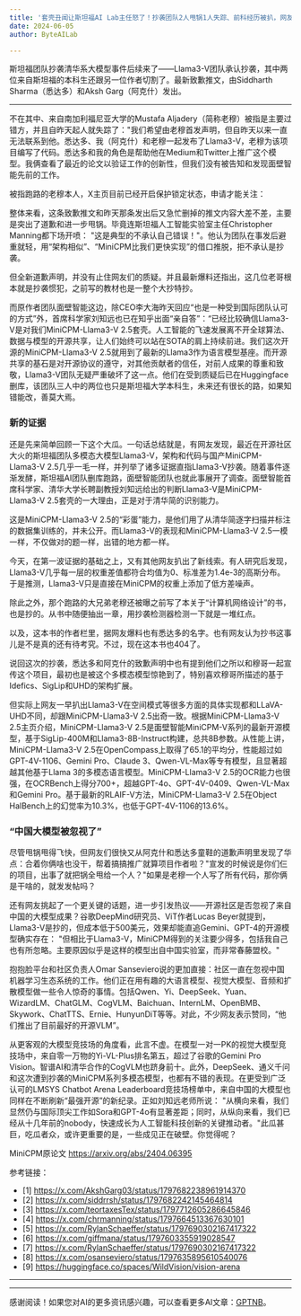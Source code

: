 ```yaml
---
title: '套壳丑闻让斯坦福AI Lab主任怒了！抄袭团队2人甩锅1人失踪、前科经历被扒，网友：重新认识中国开源模型'
date: 2024-06-05
author: ByteAILab

---
```


斯坦福团队抄袭清华系大模型事件后续来了——Llama3-V团队承认抄袭，其中两位来自斯坦福的本科生还跟另一位作者切割了。最新致歉推文，由Siddharth Sharma（悉达多）和Aksh Garg（阿克什）发出。

---
不在其中、来自南加利福尼亚大学的Mustafa Aljadery（简称老穆）被指是主要过错方，并且自昨天起人就失踪了："我们希望由老穆首发声明，但自昨天以来一直无法联系到他。悉达多、我（阿克什）和老穆一起发布了Llama3-V，老穆为该项目编写了代码。悉达多和我的角色是帮助他在Medium和Twitter上推广这个模型。我俩查看了最近的论文以验证工作的创新性，但我们没有被告知和发现面壁智能先前的工作。

被指跑路的老穆本人，X主页目前已经开启保护锁定状态，申请才能关注：

整体来看，这条致歉推文和昨天那条发出后又急忙删掉的推文内容大差不差，主要是突出了道歉和进一步甩锅。毕竟连斯坦福人工智能实验室主任Christopher Manning都下场开喷： "这是典型的不承认自己错误！"。他认为团队在事发后避重就轻，用“架构相似”、“MiniCPM比我们更快实现”的借口推脱，拒不承认是抄袭。

但全新道歉声明，并没有止住网友们的质疑。并且最新爆料还指出，这几位老哥根本就是抄袭惯犯，之前写的教材也是一整个大抄特抄。

而原作者团队面壁智能这边，除CEO李大海昨天回应“也是一种受到国际团队认可的方式”外，首席科学家刘知远也已在知乎出面“亲自答”：“已经比较确信Llama3-V是对我们MiniCPM-Llama3-V 2.5套壳。人工智能的飞速发展离不开全球算法、数据与模型的开源共享，让人们始终可以站在SOTA的肩上持续前进。我们这次开源的MiniCPM-Llama3-V 2.5就用到了最新的Llama3作为语言模型基座。而开源共享的基石是对开源协议的遵守，对其他贡献者的信任，对前人成果的尊重和致敬，Llama3-V团队无疑严重破坏了这一点。他们在受到质疑后已在Huggingface删库，该团队三人中的两位也只是斯坦福大学本科生，未来还有很长的路，如果知错能改，善莫大焉。

### 新的证据

还是先来简单回顾一下这个大瓜。一句话总结就是，有网友发现，最近在开源社区大火的斯坦福团队多模态大模型Llama3-V，架构和代码与国产MiniCPM-Llama3-V 2.5几乎一毛一样，并列举了诸多证据直指Llama3-V抄袭。随着事件逐渐发酵，斯坦福AI团队删库跑路，面壁智能团队也就此事展开了调查。面壁智能首席科学家、清华大学长聘副教授刘知远给出的判断Llama3-V是MiniCPM-Llama3-V 2.5套壳的一大理由，正是对于清华简的识别能力。

这是MiniCPM-Llama3-V 2.5的“彩蛋”能力，是他们用了从清华简逐字扫描并标注的数据集训练的，并未公开。而Llama3-V的表现和MiniCPM-Llama3-V 2.5一模一样，不仅做对的题一样，出错的地方都一样。

今天，在第一波证据的基础之上，又有其他网友扒出了新线索。有人研究后发现，Llama3-V几乎每一层的权重差值都符合均值为0、标准差为1.4e-3的高斯分布。于是推测，Llama3-V只是直接在MiniCPM的权重上添加了低方差噪声。

除此之外，那个跑路的大兄弟老穆还被曝之前写了本关于“计算机网络设计”的书，也是抄的。从书中随便抽出一章，用抄袭检测器检测一下就是一堆红点。

以及，这本书的作者栏里，据网友爆料也有悉达多的名字。也有网友认为抄书这事儿是不是真的还有待考究。不过，现在这本书也404了。

说回这次的抄袭，悉达多和阿克什的致歉声明中也有提到他们之所以和穆哥一起宣传这个项目，最初也是被这个多模态模型惊艳到了，特别喜欢穆哥所描述的基于Idefics、SigLip和UHD的架构扩展。

但实际上网友一早扒出Llama3-V在空间模式等很多方面的具体实现都和LLaVA-UHD不同，却跟MiniCPM-Llama3-V 2.5出奇一致。根据MiniCPM-Llama3-V 2.5主页介绍，MiniCPM-Llama3-V 2.5是面壁智能MiniCPM-V系列的最新开源模型，基于SigLip-400M和Llama3-8B-Instruct构建，总共8B参数。从性能上讲，MiniCPM-Llama3-V 2.5在OpenCompass上取得了65.1的平均分，性能超过如GPT-4V-1106、Gemini Pro、Claude 3、Qwen-VL-Max等专有模型，且显著超越其他基于Llama 3的多模态语言模型。MiniCPM-Llama3-V 2.5的OCR能力也很强，在OCRBench上得分700+，超越GPT-4o、GPT-4V-0409、Qwen-VL-Max和Gemini Pro。基于最新的RLAIF-V方法，MiniCPM-Llama3-V 2.5在Object HalBench上的幻觉率为10.3%，也低于GPT-4V-1106的13.6%。

### “中国大模型被忽视了”

尽管甩锅甩得飞快，但网友们很快又从阿克什和悉达多童鞋的道歉声明里发现了华点：合着你俩啥也没干，帮着搞搞推广就算项目作者啦？"宣发的时候说是你们仨的项目，出事了就把锅全甩给一个人？"如果是老穆一个人写了所有代码，那你俩是干啥的，就发发帖吗？

还有网友挑起了一个更关键的话题，进一步引发热议——开源社区是否忽视了来自中国的大模型成果？谷歌DeepMind研究员、ViT作者Lucas Beyer就提到，Llama3-V是抄的，但成本低于500美元，效果却能直追Gemini、GPT-4的开源模型确实存在： "但相比于Llama3-V，MiniCPM得到的关注要少得多，包括我自己也有所忽略。主要原因似乎是这样的模型出自中国实验室，而非常春藤盟校。"

抱抱脸平台和社区负责人Omar Sanseviero说的更加直接：社区一直在忽视中国机器学习生态系统的工作。他们正在用有趣的大语言模型、视觉大模型、音频和扩散模型做一些令人惊奇的事情。包括Qwen、Yi、DeepSeek、Yuan、WizardLM、ChatGLM、CogVLM、Baichuan、InternLM、OpenBMB、Skywork、ChatTTS、Ernie、HunyunDiT等等。对此，不少网友表示赞同，“他们推出了目前最好的开源VLM”。

从更客观的大模型竞技场的角度看，此言不虚。在模型一对一PK的视觉大模型竞技场中，来自零一万物的Yi-VL-Plus排名第五，超过了谷歌的Gemini Pro Vision。智谱AI和清华合作的CogVLM也跻身前十。此外，DeepSeek、通义千问和这次遭到抄袭的MiniCPM系列多模态模型，也都有不错的表现。在更受到广泛认可的LMSYS Chatbot Arena Leaderboard竞技场榜单中，来自中国的大模型也同样在不断刷新“最强开源”的新纪录。正如刘知远老师所说： "从横向来看，我们显然仍与国际顶尖工作如Sora和GPT-4o有显著差距；同时，从纵向来看，我们已经从十几年前的nobody，快速成长为人工智能科技创新的关键推动者。"此瓜甚巨，吃瓜者众，或许更重要的是，一些成见正在破壁。你觉得呢？

MiniCPM原论文 https://arxiv.org/abs/2404.06395

参考链接：
- [1] https://x.com/AkshGarg03/status/1797682238961914370
- [2] https://x.com/siddrrsh/status/1797682242145464814
- [3] https://x.com/teortaxesTex/status/1797712605286645846
- [4] https://x.com/chrmanning/status/1797664513367630101
- [5] https://x.com/RylanSchaeffer/status/1797690302167417322
- [6] https://x.com/giffmana/status/1797603355919028547
- [7] https://x.com/RylanSchaeffer/status/1797690302167417322
- [8] https://x.com/osanseviero/status/1797635895610540076
- [9] https://huggingface.co/spaces/WildVision/vision-arena

---
---
感谢阅读！如果您对AI的更多资讯感兴趣，可以查看更多AI文章：[GPTNB](https://gptnb.com)。